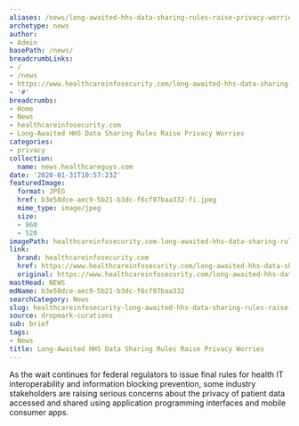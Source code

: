 ```yaml
---
aliases: /news/long-awaited-hhs-data-sharing-rules-raise-privacy-worries
archetype: news
author:
- Admin
basePath: /news/
breadcrumbLinks:
- /
- /news
- https://www.healthcareinfosecurity.com/long-awaited-hhs-data-sharing-rules-raise-privacy-worries-a-13671
- '#'
breadcrumbs:
- Home
- News
- healthcareinfosecurity.com
- Long-Awaited HHS Data Sharing Rules Raise Privacy Worries
categories:
- privacy
collection:
  name: news.healthcareguys.com
date: '2020-01-31T10:57:23Z'
featuredImage:
  format: JPEG
  href: b3e58dce-aec9-5b21-b3dc-f6cf97baa332-fi.jpeg
  mime_type: image/jpeg
  size:
  - 860
  - 520
imagePath: healthcareinfosecurity.com-long-awaited-hhs-data-sharing-rules-raise-privacy-worries
link:
  brand: healthcareinfosecurity.com
  href: https://www.healthcareinfosecurity.com/long-awaited-hhs-data-sharing-rules-raise-privacy-worries-a-13671
  original: https://www.healthcareinfosecurity.com/long-awaited-hhs-data-sharing-rules-raise-privacy-worries-a-13671
mastHead: NEWS
mdName: b3e58dce-aec9-5b21-b3dc-f6cf97baa332
searchCategory: News
slug: healthcareinfosecurity-long-awaited-hhs-data-sharing-rules-raise-privacy-worries
source: dropmark-curations
sub: brief
tags:
- News
title: Long-Awaited HHS Data Sharing Rules Raise Privacy Worries
---
```


As the wait continues for federal regulators to issue final rules for health IT interoperability and information blocking prevention, some industry stakeholders are raising serious concerns about the privacy of patient data accessed and shared using application programming interfaces and mobile consumer apps.